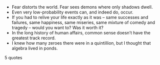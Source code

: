  - Fear distorts the world. Fear sees demons where only shadows dwell.
 - Even very low-probability events can, and indeed do, occur.
 - If you had to relive your life exactly as it was – same successes and failures, same happiness, same miseries, same mixture of comedy and tragedy – would you want to? Was it worth it?
 - In the long history of human affairs, common sense doesn’t have the greatest track record.
 - I knew how many zeroes there were in a quintillion, but I thought that algebra lived in ponds.

5 quotes